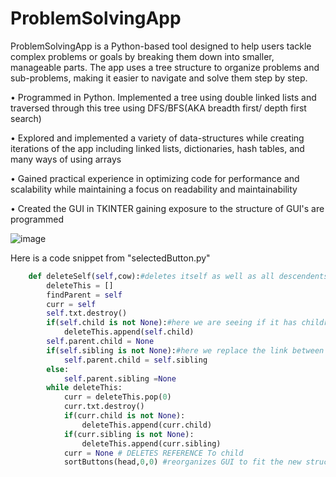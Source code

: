
# ProblemSolvingApp

ProblemSolvingApp is a Python-based tool designed to help users tackle complex problems or goals by breaking them down into smaller, manageable parts. 
The app uses a tree structure to organize problems and sub-problems, making it easier to navigate and solve them step by step. 

• Programmed in Python. Implemented a tree using double linked lists and 
traversed through this tree using DFS/BFS(AKA breadth first/ depth first search)

• Explored and implemented a variety of data-structures while creating iterations of
the app including linked lists, dictionaries, hash tables, and many ways of using arrays

• Gained practical experience in optimizing code for performance and scalability while maintaining a focus on readability and maintainability

• Created the GUI in TKINTER gaining exposure to the structure of GUI's are programmed


![image](https://user-images.githubusercontent.com/36753290/170846460-1703f019-fa4b-4351-bf40-a6230a6f68ed.png)

Here is a code snippet from "selectedButton.py" 
```python
    def deleteSelf(self,cow):#deletes itself as well as all descendents of self utilizing DFS
        deleteThis = []
        findParent = self
        curr = self
        self.txt.destroy()
        if(self.child is not None):#here we are seeing if it has children so we can delete it and the rest of it's descendents using dfs
            deleteThis.append(self.child)
        self.parent.child = None
        if(self.sibling is not None):#here we replace the link between the parent and the self with either none or it's sibling.
            self.parent.child = self.sibling
        else:		
            self.parent.sibling =None
        while deleteThis:
            curr = deleteThis.pop(0)
            curr.txt.destroy()
            if(curr.child is not None):
                deleteThis.append(curr.child)
            if(curr.sibling is not None):
                deleteThis.append(curr.sibling)
            curr = None # DELETES REFERENCE To child
            sortButtons(head,0,0) #reorganizes GUI to fit the new structure created
